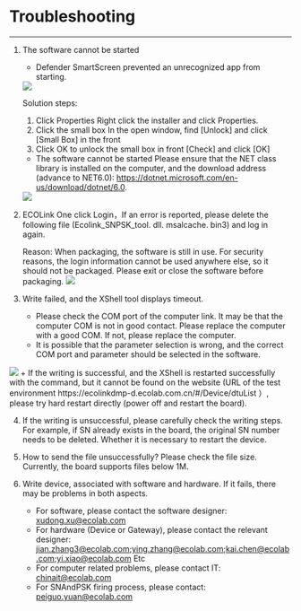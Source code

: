 # Troubleshooting
***
1. The software cannot be started

    + Defender SmartScreen prevented an unrecognized app from starting.
    <img src="/img/issue1_troubleshotting.png"/>

      Solution steps:
      1. Click Properties
      Right click the installer and click Properties.
      2. Click the small box
      In the open window, find [Unlock] and click [Small Box] in the front
      3. Click OK to unlock the small box in front [Check] and click [OK]

   + The software cannot be started Please ensure that the NET class library is installed on the computer, and the download address (advance to NET6.0): https://dotnet.microsoft.com/en-us/download/dotnet/6.0.
   <img src="/img/issue2_resolve_troubleshooting.png"/>

2. ECOLink One click Login，If an error is reported, please delete the following file (Ecolink_SNPSK_tool. dll. msalcache. bin3) and log in again.

   Reason: When packaging, the software is still in use. For security reasons, the login information cannot be used anywhere else, so it should not be packaged. Please exit or close the software before packaging.
   <img src="/img/issue_5.png"/>

3. Write failed, and the XShell tool displays timeout.
   + Please check the COM port of the computer link. It may be that the computer COM is not in good contact. Please replace the computer with a good COM. If not, please replace the computer.
   + It is possible that the parameter selection is wrong, and the correct COM port and parameter should be selected in the software.
  <img src="/img/main_help_troubleshooting1.png"/>
   + If the writing is successful, and the XShell is restarted successfully with the command, but it cannot be found on the website (URL of the test environment https://ecolinkdmp-d.ecolab.com.cn/#/Device/dtuList ）, please try hard restart directly (power off and restart the board).

4. If the writing is unsuccessful, please carefully check the writing steps. For example, if SN already exists in the board, the original SN number needs to be deleted. Whether it is necessary to restart the device.

5. How to send the file unsuccessfully? Please check the file size. Currently, the board supports files below 1M.

6. Write device, associated with software and hardware. If it fails, there may be problems in both aspects.
   + For software, please contact the software designer: xudong.xu@ecolab.com
   + For hardware (Device or Gateway), please contact the relevant designer: jian.zhang3@ecolab.com;ying.zhang@ecolab.com;kai.chen@ecolab.com;yi.xiao@ecolab.com Etc
   + For computer related problems, please contact IT: chinait@ecolab.com
   + For SNAndPSK firing process, please contact: peiguo.yuan@ecolab.com

